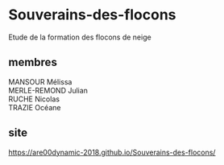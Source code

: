 # Souverains-des-flocons
Etude de la formation des flocons de neige

## membres
MANSOUR Mélissa <br>
MERLE-REMOND Julian <br>
RUCHE Nicolas <br>
TRAZIE Océane <br>

## site
https://are00dynamic-2018.github.io/Souverains-des-flocons/
